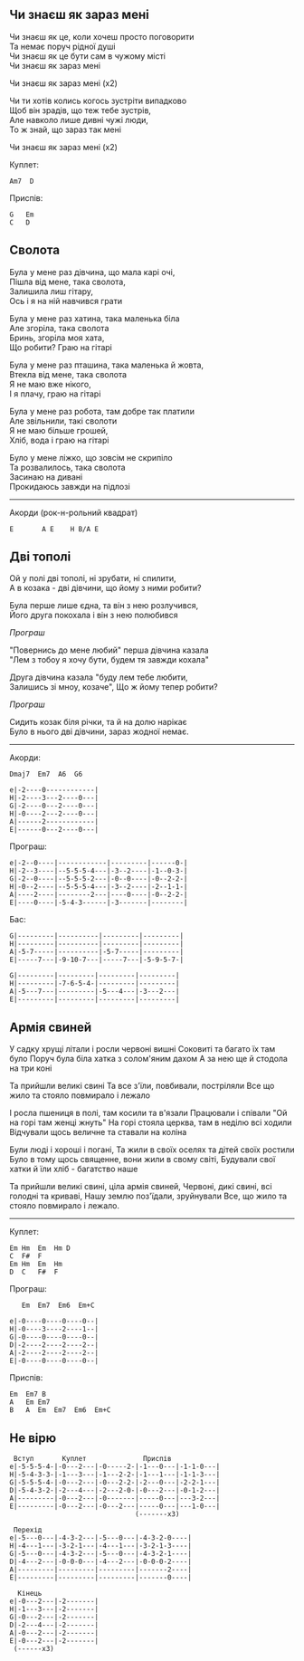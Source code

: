 ## Чи знаєш як зараз мені

Чи знаєш як це, коли хочеш просто поговорити  
Та немає поруч рідної душі  
Чи знаєш як це бути сам в чужому місті  
Чи знаєш як зараз мені  
  
Чи знаєш як зараз мені (х2)  
  
Чи ти хотів колись когось зустріти випадково  
Щоб він зрадів, що теж тебе зустрів,  
Але навколо лише дивні чужі люди,  
То ж знай, що зараз так мені  
  
Чи знаєш як зараз мені (х2)  

Куплет:

    Am7  D
	
Приспів:
    
    G   Em
    C   D    

## Сволота

Була у мене раз дівчина, що мала карі очі,  
Пішла від мене, така сволота,  
Залишила лиш гітару,  
Ось і я на ній навчився грати  
  
Була у мене раз хатина, така маленька біла  
Але згоріла, така сволота  
Бринь, згоріла моя хата,  
Що робити? Граю на гітарі  
  
Була у мене раз пташина, така маленька й жовта,  
Втекла від мене, така сволота  
Я не маю вже нікого,  
І я плачу, граю на гітарі  
  
Була у мене раз робота, там добре так платили  
Але звільнили, такі сволоти  
Я не маю більше грошей,  
Хліб, вода і граю на гітарі  
  
Було у мене ліжко, що зовсім не скрипіло  
Та розвалилось, така сволота  
Засинаю на дивані  
Прокидаюсь завжди на підлозі  

---

Акорди (рок-н-рольний квадрат)

    E       A E    H B/A E
		
## Дві тополі

Ой у полі дві тополі, ні зрубати, ні спилити,  
А в козака - дві дівчини, що йому з ними робити?  
  
Була перше лише єдна, та він з нею розлучився,  
Його друга покохала і він з нею полюбився  
  
_Програш_  
  
"Повернись до мене любий" перша дівчина казала  
"Лем з тобоу я хочу бути, будем тя завжди кохала"  
  
Друга дівчина казала "буду лем тебе любити,  
Залишись зі мноу, козаче", Що ж йому тепер робити?  
  
_Програш_  
  
Сидить козак біля річки, та й на долю нарікає  
Було в нього дві дівчини, зараз жодної немає.  

---

Акорди:

	Dmaj7  Em7  A6  G6
	
	e|-2----0------------|
	H|-2----3---2----0---|
	G|-2----0---2----0---|
	H|-0----2---2----0---|
	A|------2------------|
	E|------0---2----0---|
	

Програш:

	e|-2--0----|------------|---------|------0-|
	H|-2--3----|--5-5-5-4---|-3--2----|-1--0-3-|
	G|-2--0----|--5-5-5-2---|-0--0----|-0--2-2-|
	H|-0--2----|--5-5-5-4---|-3--2----|-2--1-1-|
	A|----2----|--------2---|----0----|-0--2-2-|
	E|----0----|-5-4-3------|-3-------|--------|

Бас:

	G|---------|----------|---------|---------|
	H|---------|----------|---------|---------|
	A|-5-7-----|----------|-5-7-----|---------|
	E|-----7---|-9-10-7---|-----7---|-5-9-5-7-|

	G|---------|---------|---------|---------|
	H|---------|-7-6-5-4-|---------|---------|
	A|-5---7---|---------|-5---4---|-3---2---|
	E|---------|---------|---------|---------|


## Армія свиней

  У садку хрущі літали і росли червоні вишні
  Соковиті та багато їх там було
  Поруч була біла хатка з солом'яним дахом
  А за нею ще й стодола на три коні
  
  Та прийшли великі свині 
  Та все з'їли, повбивали, постріляли
  Все що жило та стояло повмирало і лежало
  
  І росла пшениця в полі, там косили та в'язали
  Працювали і співали "Ой на горі там женці жнуть"
  На горі стояла церква, там в неділю всі ходили
  Відчували щось величне та ставали на коліна
  
  Були люді і хороші і погані,
  Та жили в своїх оселях та дітей своїх ростили
  Було в тому щось священне, вони жили в свому світі,
  Будували свої хатки й їли хліб - багатство наше
  
  Та прийшли великі свині, ціла армія свиней,
  Червоні, дикі свині, всі голодні та криваві,
  Нашу землю поз'їдали, зруйнували
  Все, що жило та стояло повмирало і лежало.

---

Куплет:

    Em Hm  Em  Hm D
    C  F#  F
    Em Hm  Em  Hm
    D  C   F#  F

Програш:

       Em  Em7  Em6  Em+C

    e|-0----0----0----0--|
    H|-0----3----2----1--|
    G|-0----0----0----0--|
    D|-2----2----2----2--|
    A|-2----2----2----2--|
    E|-0----0----0----0--|

Приспів:

    Em  Em7 B 
    A   Em Em7
    B   A  Em  Em7  Em6  Em+C



## Не вірю

     Вступ       Куплет              Приспів            
    e|-5-5-5-4-|-0---2---|-0-----2-|-1---0---|-1-1-0---|
    H|-5-4-3-3-|-1---3---|-1---2-2-|-1---1---|-1-1-3---|
    G|-5-5-5-4-|-0---2---|-0---2-2-|-2---0---|-2-2-1---|
    D|-5-4-3-2-|-2---4---|-2---2-0-|-0---2---|-0-1-2---|
    A|---------|-0---2---|-0-------|-----0---|---3-2---|
    E|---------|-0---2---|-0---2---|-----0---|---1-0---|
	                               (-------x3)

     Перехід                                     
    e|-5---0---|-4-3-2---|-5---0---|-4-3-2-0----|
    H|-4---1---|-3-2-1---|-4---1---|-3-2-1-3----|
    G|-5---0---|-4-3-2---|-5---0---|-4-3-2-1----|
    D|-4---2---|-0-0-0---|-4---2---|-0-0-0-2----|
    A|---------|---------|---------|-------2----|
    E|---------|---------|---------|-------0----|

      Кінець
    e|-0---2---|-2-------|
    H|-1---3---|-2-------|
    G|-0---2---|-2-------|
    D|-2---4---|-2-------|
    A|-0---2---|-2-------|
    E|-0---2---|-2-------|
     (------x3)